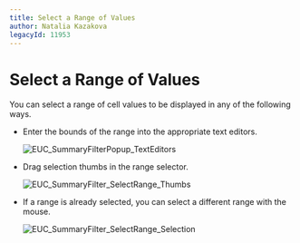 ```yaml
---
title: Select a Range of Values
author: Natalia Kazakova
legacyId: 11953
---
```

# Select a Range of Values
You can select a range of cell values to be displayed in any of the following ways.
* Enter the bounds of the range into the appropriate text editors.
	
	![EUC_SummaryFilterPopup_TextEditors](../../../../../images/img16939.png)
* Drag selection thumbs in the range selector.
	
	![EUC_SummaryFilter_SelectRange_Thumbs](../../../../../images/img16914.gif)
* If a range is already selected, you can select a different range with the mouse.
	
	![EUC_SummaryFilter_SelectRange_Selection](../../../../../images/img16913.gif)